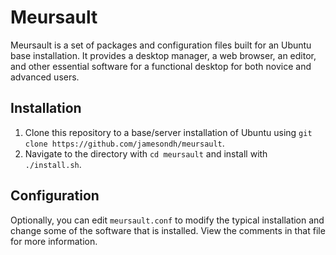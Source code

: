 Meursault
=========
Meursault is a set of packages and configuration files built for an Ubuntu base
installation. It provides a desktop manager, a web browser, an editor, and
other essential software for a functional desktop for both novice and advanced
users.

Installation
------------
1. Clone this repository to a base/server installation of Ubuntu using `git clone https://github.com/jamesondh/meursault`.
2. Navigate to the directory with `cd meursault` and install with `./install.sh`.

Configuration
----------------
Optionally, you can edit `meursault.conf` to modify the typical installation
and change some of the software that is installed. View the comments in that
file for more information.
